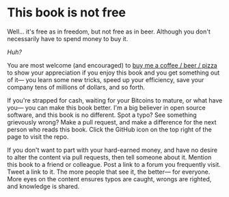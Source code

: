 # This book is not free

Well… it's free as in freedom, but not free as in beer. Although you don't necessarily have to spend money to buy it.

*Huh?*

You are most welcome (and encouraged) to [buy me a coffee / beer / pizza](https://buymeacoffee.com/ehamiter) to show your appreciation if you enjoy this book and you get something out of it— you learn some new tricks, speed up your efficiency, save your company tens of millions of dollars, and so forth.

If you're strapped for cash, waiting for your Bitcoins to mature, or what have you— you can make this book better. I'm a big believer in open source software, and this book is no different. Spot a typo? See something grievously wrong? Make a pull request, and make a difference for the next person who reads this book. Click the GitHub icon <i class="fa fa-github"></i> on the top right of the page to visit the repo.

If you don't want to part with your hard-earned money, and have no desire to alter the content via pull requests, then tell someone about it. Mention this book to a friend or colleague. Post a link to a forum you frequently visit. Tweet a link to it. The more people that see it, the better— for everyone. More eyes on the content ensures typos are caught, wrongs are righted, and knowledge is shared.